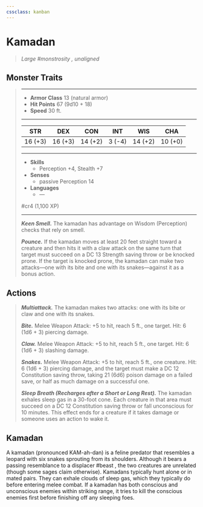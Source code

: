 ```yaml
---
cssclass: kanban
---
```


# Kamadan
>*Large #monstrosity , unaligned*
## Monster Traits
>___
>- **Armor Class** 13 (natural armor)
>- **Hit Points** 67 (9d10 + 18)
>- **Speed** 30 ft.
>___
>|STR|DEX|CON|INT|WIS|CHA|
>|:---:|:---:|:---:|:---:|:---:|:---:|
>|16 (+3)|16 (+3)|14 (+2)|3 (-4)|14 (+2)|10 (+0)|
>___
>- **Skills**
>	 - Perception +4, Stealth +7
>- **Senses**
>	 - passive Perception 14
>- **Languages**
>	 - —
>
> #cr4 (1,100 XP)
>___
>***Keen Smell.*** The kamadan has advantage on Wisdom (Perception) checks that rely on smell.  
>
>***Pounce.*** If the kamadan moves at least 20 feet straight toward a creature and then hits it with a claw attack on the same turn that target must succeed on a DC 13 Strength saving throw or be knocked prone. If the target is knocked prone, the kamadan can make two attacks—one with its bite and one with its snakes—against it as a bonus action.  
>
## Actions
>***Multiattack.*** The kamadan makes two attacks: one with its bite or claw and one with its snakes.  
>
>***Bite.*** Melee Weapon Attack: +5 to hit, reach 5 ft., one target. Hit: 6 (1d6 + 3) piercing damage.  
>
>***Claw.*** Melee Weapon Attack: +5 to hit, reach 5 ft., one target. Hit: 6 (1d6 + 3) slashing damage.  
>
>***Snakes.*** Melee Weapon Attack: +5 to hit, reach 5 ft., one creature. Hit: 6 (1d6 + 3) piercing damage, and the target must make a DC 12 Constitution saving throw, taking 21 (6d6) poison damage on a failed save, or half as much damage on a successful one.  
>
>***Sleep Breath (Recharges after a Short or Long Rest).*** The kamadan exhales sleep gas in a 30-foot cone. Each creature in that area must succeed on a DC 12 Constitution saving throw or fall unconscious for 10 minutes. This effect ends for a creature if it takes damage or someone uses an action to wake it.
## Kamadan
A kamadan (pronounced KAM-ah-dan) is a feline predator that resembles a leopard with six snakes sprouting from its shoulders. Although it bears a passing resemblance to a displacer #beast , the two creatures are unrelated (though some sages claim otherwise).
Kamadans typically hunt alone or in mated pairs. They can exhale clouds of sleep gas, which they typically do before entering melee combat. If a kamadan has both conscious and unconscious enemies within striking range, it tries to kill the conscious enemies first before finishing off any sleeping foes.